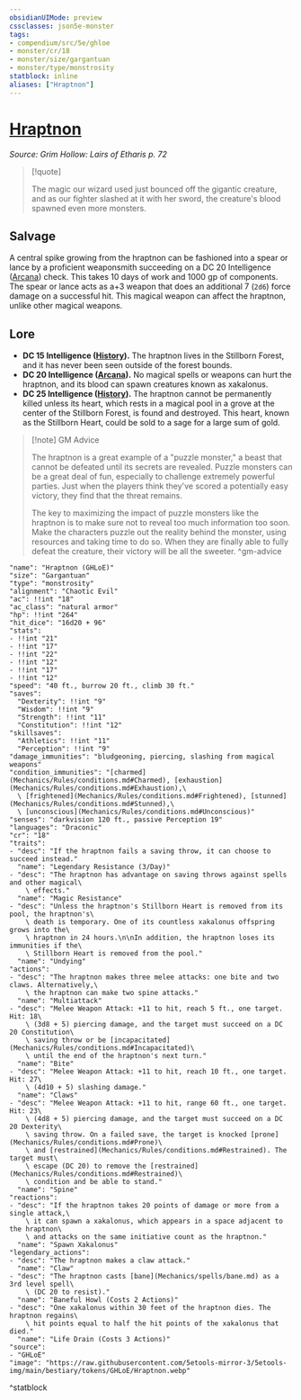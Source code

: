 ```yaml
---
obsidianUIMode: preview
cssclasses: json5e-monster
tags:
- compendium/src/5e/ghloe
- monster/cr/18
- monster/size/gargantuan
- monster/type/monstrosity
statblock: inline
aliases: ["Hraptnon"]
---
```

# [Hraptnon](Mechanics\bestiary\monstrosity/hraptnon-ghloe.md)
*Source: Grim Hollow: Lairs of Etharis p. 72*  

> [!quote]  
> 
> The magic our wizard used just bounced off the gigantic creature, and as our fighter slashed at it with her sword, the creature's blood spawned even more monsters.

## Salvage

A central spike growing from the hraptnon can be fashioned into a spear or lance by a proficient weaponsmith succeeding on a DC 20 Intelligence ([Arcana](Mechanics/Rules/skills.md#Arcana)) check. This takes 10 days of work and 1000 gp of components. The spear or lance acts as a+3 weapon that does an additional 7 (`2d6`) force damage on a successful hit. This magical weapon can affect the hraptnon, unlike other magical weapons.

## Lore

- **DC 15 Intelligence ([History](Mechanics/Rules/skills.md#History)).** The hraptnon lives in the Stillborn Forest, and it has never been seen outside of the forest bounds.  
- **DC 20 Intelligence ([Arcana](Mechanics/Rules/skills.md#Arcana)).** No magical spells or weapons can hurt the hraptnon, and its blood can spawn creatures known as xakalonus.  
- **DC 25 Intelligence ([History](Mechanics/Rules/skills.md#History)).** The hraptnon cannot be permanently killed unless its heart, which rests in a magical pool in a grove at the center of the Stillborn Forest, is found and destroyed. This heart, known as the Stillborn Heart, could be sold to a sage for a large sum of gold.  

> [!note] GM Advice
> 
> The hraptnon is a great example of a "puzzle monster," a beast that cannot be defeated until its secrets are revealed. Puzzle monsters can be a great deal of fun, especially to challenge extremely powerful parties. Just when the players think they've scored a potentially easy victory, they find that the threat remains.
> 
> The key to maximizing the impact of puzzle monsters like the hraptnon is to make sure not to reveal too much information too soon. Make the characters puzzle out the reality behind the monster, using resources and taking time to do so. When they are finally able to fully defeat the creature, their victory will be all the sweeter.
^gm-advice

```statblock
"name": "Hraptnon (GHLoE)"
"size": "Gargantuan"
"type": "monstrosity"
"alignment": "Chaotic Evil"
"ac": !!int "18"
"ac_class": "natural armor"
"hp": !!int "264"
"hit_dice": "16d20 + 96"
"stats":
- !!int "21"
- !!int "17"
- !!int "22"
- !!int "12"
- !!int "17"
- !!int "12"
"speed": "40 ft., burrow 20 ft., climb 30 ft."
"saves":
  "Dexterity": !!int "9"
  "Wisdom": !!int "9"
  "Strength": !!int "11"
  "Constitution": !!int "12"
"skillsaves":
  "Athletics": !!int "11"
  "Perception": !!int "9"
"damage_immunities": "bludgeoning, piercing, slashing from magical weapons"
"condition_immunities": "[charmed](Mechanics/Rules/conditions.md#Charmed), [exhaustion](Mechanics/Rules/conditions.md#Exhaustion),\
  \ [frightened](Mechanics/Rules/conditions.md#Frightened), [stunned](Mechanics/Rules/conditions.md#Stunned),\
  \ [unconscious](Mechanics/Rules/conditions.md#Unconscious)"
"senses": "darkvision 120 ft., passive Perception 19"
"languages": "Draconic"
"cr": "18"
"traits":
- "desc": "If the hraptnon fails a saving throw, it can choose to succeed instead."
  "name": "Legendary Resistance (3/Day)"
- "desc": "The hraptnon has advantage on saving throws against spells and other magical\
    \ effects."
  "name": "Magic Resistance"
- "desc": "Unless the hraptnon's Stillborn Heart is removed from its pool, the hraptnon's\
    \ death is temporary. One of its countless xakalonus offspring grows into the\
    \ hraptnon in 24 hours.\n\nIn addition, the hraptnon loses its immunities if the\
    \ Stillborn Heart is removed from the pool."
  "name": "Undying"
"actions":
- "desc": "The hraptnon makes three melee attacks: one bite and two claws. Alternatively,\
    \ the hraptnon can make two spine attacks."
  "name": "Multiattack"
- "desc": "Melee Weapon Attack: +11 to hit, reach 5 ft., one target. Hit: 18\
    \ (3d8 + 5) piercing damage, and the target must succeed on a DC 20 Constitution\
    \ saving throw or be [incapacitated](Mechanics/Rules/conditions.md#Incapacitated)\
    \ until the end of the hraptnon's next turn."
  "name": "Bite"
- "desc": "Melee Weapon Attack: +11 to hit, reach 10 ft., one target. Hit: 27\
    \ (4d10 + 5) slashing damage."
  "name": "Claws"
- "desc": "Melee Weapon Attack: +11 to hit, range 60 ft., one target. Hit: 23\
    \ (4d8 + 5) piercing damage, and the target must succeed on a DC 20 Dexterity\
    \ saving throw. On a failed save, the target is knocked [prone](Mechanics/Rules/conditions.md#Prone)\
    \ and [restrained](Mechanics/Rules/conditions.md#Restrained). The target must\
    \ escape (DC 20) to remove the [restrained](Mechanics/Rules/conditions.md#Restrained)\
    \ condition and be able to stand."
  "name": "Spine"
"reactions":
- "desc": "If the hraptnon takes 20 points of damage or more from a single attack,\
    \ it can spawn a xakalonus, which appears in a space adjacent to the hraptnon\
    \ and attacks on the same initiative count as the hraptnon."
  "name": "Spawn Xakalonus"
"legendary_actions":
- "desc": "The hraptnon makes a claw attack."
  "name": "Claw"
- "desc": "The hraptnon casts [bane](Mechanics/spells/bane.md) as a 3rd level spell\
    \ (DC 20 to resist)."
  "name": "Baneful Howl (Costs 2 Actions)"
- "desc": "One xakalonus within 30 feet of the hraptnon dies. The hraptnon regains\
    \ hit points equal to half the hit points of the xakalonus that died."
  "name": "Life Drain (Costs 3 Actions)"
"source":
- "GHLoE"
"image": "https://raw.githubusercontent.com/5etools-mirror-3/5etools-img/main/bestiary/tokens/GHLoE/Hraptnon.webp"
```
^statblock